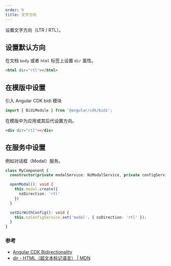 ```yaml
---
order: 9
title: 文字方向
---
```


设置文字方向（LTR / RTL）。

## 设置默认方向

在文档 `body` 或者 `html` 标签上设置 `dir` 属性。

```html
<html dir="rtl"></html>
```

## 在模版中设置

引入 Angular CDK bidi 模块

```typescript
import { BidiModule } from '@angular/cdk/bidi';
```

在模版中为应用或其后代设置方向。

```html
<div dir="rtl"></div>
```

## 在服务中设置

例如对话框（Modal）服务。

```typescript
class MyComponent {
  constructor(private modalService: NzModalService, private configService: NzConfigService) { }

  openModal(): void {
    this.modal.create({
      nzDirection: 'rtl'
    })
  }

  setDirWithConfig(): void {
    this.nzConfigService.set('modal', { nzDirection: 'rtl' });
  }
}
```


### 参考

- [Angular CDK Bidirectionality](https://material.angular.io/cdk/bidi/api)
- [dir - HTML（超文本标记语言） | MDN](https://developer.mozilla.org/zh-CN/docs/Web/HTML/Global_attributes/dir)
